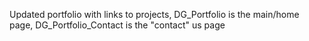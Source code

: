 Updated portfolio with links to projects, DG_Portfolio is the main/home page, DG_Portfolio_Contact is the "contact" us page
